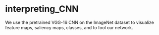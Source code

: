 # interpreting_CNN
We use the pretrained VGG-16 CNN on the ImageNet dataset to visualize feature maps, saliency maps, classes, and to fool our network. 
